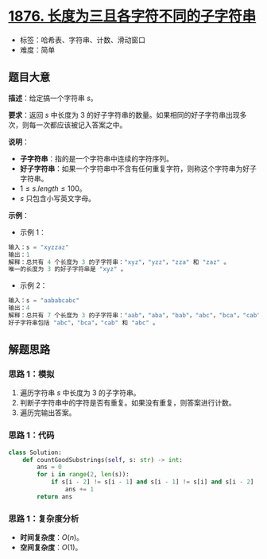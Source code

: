 # [1876. 长度为三且各字符不同的子字符串](https://leetcode.cn/problems/substrings-of-size-three-with-distinct-characters/)

- 标签：哈希表、字符串、计数、滑动窗口
- 难度：简单

## 题目大意

**描述**：给定搞一个字符串 $s$。

**要求**：返回 $s$ 中长度为 $3$ 的好子字符串的数量。如果相同的好子字符串出现多次，则每一次都应该被记入答案之中。

**说明**：

- **子字符串**：指的是一个字符串中连续的字符序列。
- **好子字符串**：如果一个字符串中不含有任何重复字符，则称这个字符串为好子字符串。
- $1 \le s.length \le 100$。
- $s$ 只包含小写英文字母。

**示例**：

- 示例 1：

```Python
输入：s = "xyzzaz"
输出：1
解释：总共有 4 个长度为 3 的子字符串："xyz"，"yzz"，"zza" 和 "zaz" 。
唯一的长度为 3 的好子字符串是 "xyz" 。
```

- 示例 2：

```Python
输入：s = "aababcabc"
输出：4
解释：总共有 7 个长度为 3 的子字符串："aab"，"aba"，"bab"，"abc"，"bca"，"cab" 和 "abc" 。
好子字符串包括 "abc"，"bca"，"cab" 和 "abc" 。
```

## 解题思路

### 思路 1：模拟

1. 遍历字符串 $s$ 中长度为 3 的子字符串。
2. 判断子字符串中的字符是否有重复。如果没有重复，则答案进行计数。
3. 遍历完输出答案。

### 思路 1：代码

```Python
class Solution:
    def countGoodSubstrings(self, s: str) -> int:
        ans = 0
        for i in range(2, len(s)):
            if s[i - 2] != s[i - 1] and s[i - 1] != s[i] and s[i - 2] != s[i]:
                ans += 1
        return ans
```

### 思路 1：复杂度分析

- **时间复杂度**：$O(n)$。
- **空间复杂度**：$O(1)$。